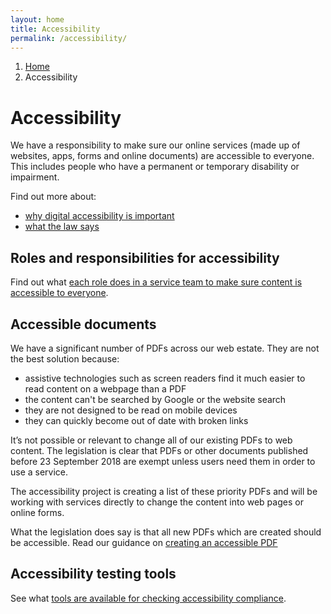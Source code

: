 ```yaml
---
layout: home
title: Accessibility
permalink: /accessibility/
---
```


1. [Home](/)
2. Accessibility

# Accessibility
We have a responsibility to make sure our online services (made up of websites, apps, forms and online documents) are accessible to everyone. This includes people who have a permanent or temporary disability or impairment.

Find out more about:
*   [why digital accessibility is important](why-accessibility-is-important)
*   [what the law says](what-the-law-says)

## Roles and responsibilities for accessibility 

Find out what [each role does in a service team to make sure content is accessible to everyone](roles-and-responsibilities-for-accessibility). 

## Accessible documents

We have a significant number of PDFs across our web estate. They are not the best solution because:

*	assistive technologies such as screen readers find it much easier to read content on a webpage than a PDF
*	the content can't be searched by Google or the website search
*	they are not designed to be read on mobile devices
*	they can quickly become out of date with broken links

It’s not possible or relevant to change all of our existing PDFs to web content. The legislation is clear that PDFs or other documents published before 23 September 2018 are exempt unless users need them in order to use a service.

The accessibility project is creating a list of these priority PDFs and will be working with services directly to change the content into web pages or online forms.

What the legislation does say is that all new PDFs which are created should be accessible. Read our guidance on [creating an accessible PDF](creating-an-accessible-pdf)

## Accessibility testing tools

See what [tools are available for checking accessibility compliance](tools-for-checking-accessibility-compliance).
